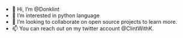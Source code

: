 - 👋 Hi, I’m @Donklint
- 👀 I’m interested in python language
- 💞️ I’m looking to collaborate on open source projects to learn more.
- 📫 You can reach out on my twitter account @ClintWithK.

<!---
Donklint/Donklint is a ✨ special ✨ repository because its `README.md` (this file) appears on your GitHub profile.
You can click the Preview link to take a look at your changes.
--->
